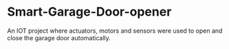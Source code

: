 # Smart-Garage-Door-opener
An IOT project where actuators, motors and sensors were used to open and close the garage door automatically.

